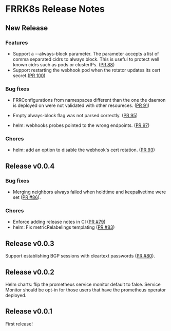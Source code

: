 # FRRK8s Release Notes

## New Release

### Features

- Support a --always-block parameter. The parameter accepts a list of comma separated cidrs to always block. This is useful to protect well known cidrs such as pods or clusterIPs. ([PR 88](https://github.com/metallb/frr-k8s/pull/88))
- Support restarting the webhook pod when the rotator updates its cert secret.([PR 100](https://github.com/metallb/frr-k8s/pull/100)) 

### Bug fixes

- FRRConfigurations from namespaces different than the one the daemon is deployed on were not validated with other resoureces. ([PR 91](https://github.com/metallb/frr-k8s/pull/91))

- Empty always-block flag was not parsed correctly. ([PR 95](https://github.com/metallb/frr-k8s/pull/95))

- helm: webhooks probes pointed to the wrong endpoints. ([PR 97](https://github.com/metallb/frr-k8s/pull/97))

### Chores

- helm: add an option to disable the webhook's cert rotation. ([PR 93](https://github.com/metallb/frr-k8s/pull/93))

## Release v0.0.4

### Bug fixes

- Merging neighbors always failed when holdtime and keepalivetime were set ([PR #86](https://github.com/metallb/frr-k8s/pull/86)).

### Chores

- Enforce adding release notes in CI ([PR #79](https://github.com/metallb/frr-k8s/pull/79))
- helm: Fix metricRelabelings templating ([PR #83](https://github.com/metallb/frr-k8s/pull/83))

## Release v0.0.3

Support establishing BGP sessions with cleartext passwords ([PR #80](https://github.com/metallb/frr-k8s/pull/80)).

## Release v0.0.2

Helm charts: flip the prometheus service monitor default to false. Service Monitor should be opt-in for those users that have
the prometheus operator deployed.

## Release v0.0.1

First release!
